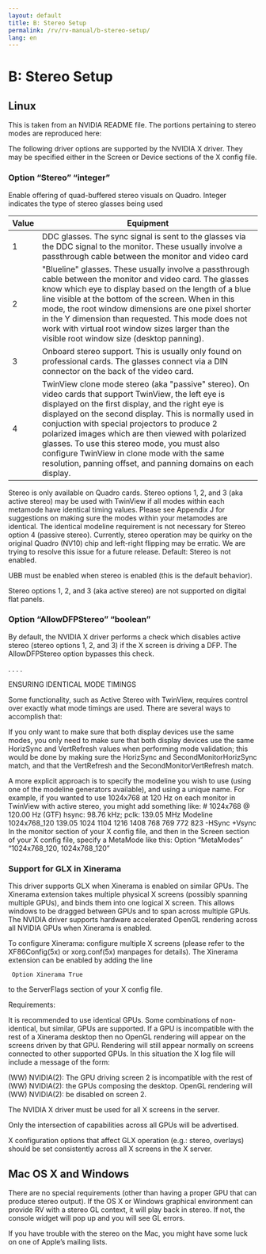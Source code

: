 ```yaml
---
layout: default
title: B: Stereo Setup
permalink: /rv/rv-manual/b-stereo-setup/
lang: en
---
```


# B: Stereo Setup

## Linux

This is taken from an NVIDIA README file. The portions pertaining to stereo modes are reproduced here:

The following driver options are supported by the NVIDIA X driver. They may be specified either in the Screen or Device sections of the X config file.

### Option “Stereo” “integer”

Enable offering of quad-buffered stereo visuals on Quadro. Integer indicates the type of stereo glasses being used

| **Value** | **Equipment** |
|-|-|
| 1 | DDC glasses. The sync signal is sent to the glasses via the DDC signal to the monitor. These usually involve a passthrough cable between the monitor and video card |
| 2 | "Blueline" glasses. These usually involve a passthrough cable between the monitor and video card. The glasses know which eye to display based on the length of a blue line visible at the bottom of the screen. When in this mode, the root window dimensions are one pixel shorter in the Y dimension than requested. This mode does not work with virtual root window sizes larger than the visible root window size (desktop panning). |
| 3 | Onboard stereo support. This is usually only found on professional cards. The glasses connect via a DIN connector on the back of the video card. |
| 4 | TwinView clone mode stereo (aka "passive" stereo). On video cards that support TwinView, the left eye is displayed on the first display, and the right eye is displayed on the second display. This is normally used in conjuction with special projectors to produce 2 polarized images which are then viewed with polarized glasses. To use this stereo mode, you must also configure TwinView in clone mode with the same resolution, panning offset, and panning domains on each display. |

Stereo is only available on Quadro cards. Stereo options 1, 2, and 3 (aka active stereo) may be used with TwinView if all modes within each metamode have identical timing values. Please see Appendix J for suggestions on making sure the modes within your metamodes are identical. The identical modeline requirement is not necessary for Stereo option 4 (passive stereo). Currently, stereo operation may be quirky on the original Quadro (NV10) chip and left-right flipping may be erratic. We are trying to resolve this issue for a future release. Default: Stereo is not enabled.

UBB must be enabled when stereo is enabled (this is the default behavior).

Stereo options 1, 2, and 3 (aka active stereo) are not supported on digital flat panels.

### Option “AllowDFPStereo” “boolean”

By default, the NVIDIA X driver performs a check which disables active stereo (stereo options 1, 2, and 3) if the X screen is driving a DFP. The AllowDFPStereo option bypasses this check.

. . . .

ENSURING IDENTICAL MODE TIMINGS

Some functionality, such as Active Stereo with TwinView, requires control over exactly what mode timings are used. There are several ways to accomplish that:

If you only want to make sure that both display devices use the same modes, you only need to make sure that both display devices use the same HorizSync and VertRefresh values when performing mode validation; this would be done by making sure the HorizSync and SecondMonitorHorizSync match, and that the VertRefresh and the SecondMonitorVertRefresh match.

A more explicit approach is to specify the modeline you wish to use (using one of the modeline generators available), and using a unique name. For example, if you wanted to use 1024x768 at 120 Hz on each monitor in TwinView with active stereo, you might add something like: # 1024x768 @ 120.00 Hz (GTF) hsync: 98.76 kHz; pclk: 139.05 MHz Modeline 1024x768_120 139.05 1024 1104 1216 1408 768 769 772 823 -HSync +Vsync In the monitor section of your X config file, and then in the Screen section of your X config file, specify a MetaMode like this: Option “MetaModes” “1024x768_120, 1024x768_120”

### Support for GLX in Xinerama

This driver supports GLX when Xinerama is enabled on similar GPUs. The Xinerama extension takes multiple physical X screens (possibly spanning multiple GPUs), and binds them into one logical X screen. This allows windows to be dragged between GPUs and to span across multiple GPUs. The NVIDIA driver supports hardware accelerated OpenGL rendering across all NVIDIA GPUs when Xinerama is enabled.

To configure Xinerama: configure multiple X screens (please refer to the XF86Config(5x) or xorg.conf(5x) manpages for details). The Xinerama extension can be enabled by adding the line

```
 Option Xinerama True
```

to the ServerFlags section of your X config file.

Requirements:

It is recommended to use identical GPUs. Some combinations of non-identical, but similar, GPUs are supported. If a GPU is incompatible with the rest of a Xinerama desktop then no OpenGL rendering will appear on the screens driven by that GPU. Rendering will still appear normally on screens connected to other supported GPUs. In this situation the X log file will include a message of the form:

(WW) NVIDIA(2): The GPU driving screen 2 is incompatible with the rest of (WW) NVIDIA(2): the GPUs composing the desktop. OpenGL rendering will (WW) NVIDIA(2): be disabled on screen 2.

The NVIDIA X driver must be used for all X screens in the server.

Only the intersection of capabilities across all GPUs will be advertised.

X configuration options that affect GLX operation (e.g.: stereo, overlays) should be set consistently across all X screens in the X server.

## Mac OS X and Windows

There are no special requirements (other than having a proper GPU that can produce stereo output). If the OS X or Windows graphical environment can provide RV with a stereo GL context, it will play back in stereo. If not, the console widget will pop up and you will see GL errors.

If you have trouble with the stereo on the Mac, you might have some luck on one of Apple’s mailing lists.
